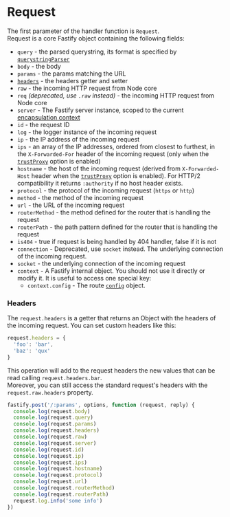 # Request
The first parameter of the handler function is `Request`.<br/>
Request is a core Fastify object containing the following fields:
- `query` - the parsed querystring, its format is specified by [`querystringParser`](Server.md#querystringparser)
- `body` - the body
- `params` - the params matching the URL
- [`headers`](#headers) - the headers getter and setter
- `raw` - the incoming HTTP request from Node core
- `req` *(deprecated, use `.raw` instead)* - the incoming HTTP request from Node core
- `server` - The Fastify server instance, scoped to the current [encapsulation context](Encapsulation.md)
- `id` - the request ID
- `log` - the logger instance of the incoming request
- `ip` - the IP address of the incoming request
- `ips` - an array of the IP addresses, ordered from closest to furthest, in the `X-Forwarded-For` header of the incoming request (only when the [`trustProxy`](Server.md#factory-trust-proxy) option is enabled)
- `hostname` - the host of the incoming request (derived from `X-Forwarded-Host` header when the [`trustProxy`](Server.md#factory-trust-proxy) option is enabled). For HTTP/2 compatibility it returns `:authority` if no host header exists.
- `protocol` - the protocol of the incoming request (`https` or `http`)
- `method` - the method of the incoming request
- `url` - the URL of the incoming request
- `routerMethod` - the method defined for the router that is handling the request
- `routerPath` - the path pattern defined for the router that is handling the request
- `is404` - true if request is being handled by 404 handler, false if it is not
- `connection` - Deprecated, use `socket` instead. The underlying connection of the incoming request.
- `socket` - the underlying connection of the incoming request
- `context` - A Fastify internal object. You should not use it directly or modify it. It is useful to access one special key:
  - `context.config` - The route [`config`](Routes.md#routes-config) object.

### Headers

The `request.headers` is a getter that returns an Object with the headers of the incoming request.
You can set custom headers like this:

```js
request.headers = {
  'foo': 'bar',
  'baz': 'qux'
}
```

This operation will add to the request headers the new values that can be read calling `request.headers.bar`.  
Moreover, you can still access the standard request's headers with the `request.raw.headers` property.

```js
fastify.post('/:params', options, function (request, reply) {
  console.log(request.body)
  console.log(request.query)
  console.log(request.params)
  console.log(request.headers)
  console.log(request.raw)
  console.log(request.server)
  console.log(request.id)
  console.log(request.ip)
  console.log(request.ips)
  console.log(request.hostname)
  console.log(request.protocol)
  console.log(request.url)
  console.log(request.routerMethod)
  console.log(request.routerPath)
  request.log.info('some info')
})
```